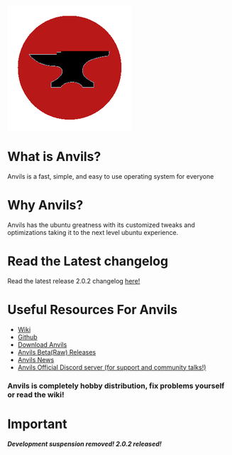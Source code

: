 ![Anvils](https://raw.githubusercontent.com/iamshivayep/AnvilsProject/gh-pages/Anvils_logo.png)

# What is Anvils?
Anvils is a fast, simple, and easy to use operating system for everyone

# Why Anvils?
Anvils has the ubuntu greatness with its customized tweaks and optimizations taking it to the next level ubuntu experience.

# Read the Latest changelog
Read the latest release 2.0.2 changelog [here!](https://iamshivaye)
# Useful Resources For Anvils
- [Wiki](https://iamshivayep.github.io/Anvils-Wiki)
- [Github](https://github.com/iamshivayep)
- [Download Anvils](https://iamshivayep.github.io/AnvilsProject/download)
- [Anvils Beta(Raw) Releases](https://iamshivayep.github.io/AnvilsProject/Anvils-Raw)
- [Anvils News](https://iamshivayep.github.io/AnvilsProject/news)
- [Anvils Official Discord server (for support and community talks!)](https://discord.gg/73cf9Btnwf)
### Anvils is completely hobby distribution, fix problems yourself or read the wiki!
# Important
***Development suspension removed! 2.0.2 released!***
